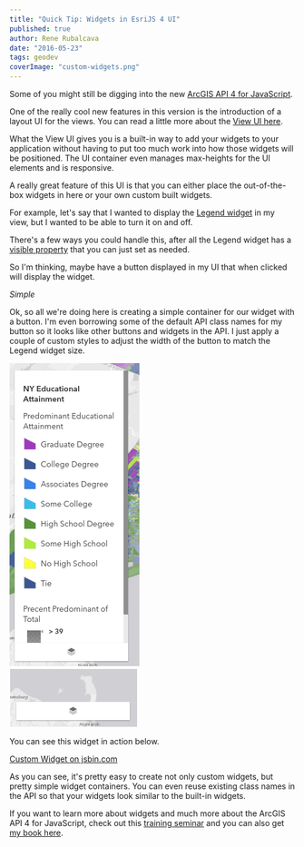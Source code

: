 ```yaml
---
title: "Quick Tip: Widgets in EsriJS 4 UI"
published: true
author: Rene Rubalcava
date: "2016-05-23"
tags: geodev
coverImage: "custom-widgets.png"
---
```


Some of you might still be digging into the new [ArcGIS API 4 for JavaScript](https://developers.arcgis.com/javascript/latest/index.html).

One of the really cool new features in this version is the introduction of a layout UI for the views. You can read a little more about the [View UI here](https://developers.arcgis.com/javascript/latest/guide/view-ui/index.html).

What the View UI gives you is a built-in way to add your widgets to your application without having to put too much work into how those widgets will be positioned. The UI container even manages max-heights for the UI elements and is responsive.

A really great feature of this UI is that you can either place the out-of-the-box widgets in here or your own custom built widgets.

For example, let's say that I wanted to display the [Legend widget](https://developers.arcgis.com/javascript/latest/api-reference/esri-widgets-Legend.html) in my view, but I wanted to be able to turn it on and off.

There's a few ways you could handle this, after all the Legend widget has a [visible property](https://developers.arcgis.com/javascript/latest/api-reference/esri-widgets-Legend.html#visible) that you can just set as needed.

So I'm thinking, maybe have a button displayed in my UI that when clicked will display the widget.

_Simple_

<script src="https://gist.github.com/odoe/80b544257ac13a184ad71e742e8bae8f.js"></script>

Ok, so all we're doing here is creating a simple container for our widget with a button. I'm even borrowing some of the default API class names for my button so it looks like other buttons and widgets in the API. I just apply a couple of custom styles to adjust the width of the button to match the Legend widget size.

[![Legend Widget](images/lgnd-widget.png)](http://jsbin.com/fekara/2/edit?js,output)

You can see this widget in action below.

[Custom Widget on jsbin.com](http://jsbin.com/fekara/3/embed?output)
<script src="http://static.jsbin.com/js/embed.min.js?3.35.12"></script>

As you can see, it's pretty easy to create not only custom widgets, but pretty simple widget containers. You can even reuse existing class names in the API so that your widgets look similar to the built-in widgets.

If you want to learn more about widgets and much more about the ArcGIS API 4 for JavaScript, check out this [training seminar](http://training.esri.com/gateway/index.cfm?fa=catalog.webCourseDetail&courseid=3059) and you can also get [my book here](https://leanpub.com/arcgis-js-api-4).
